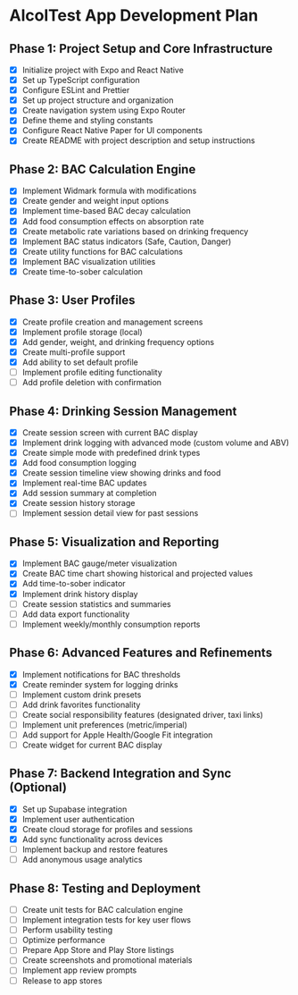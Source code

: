 # AlcolTest App Development Plan

## Phase 1: Project Setup and Core Infrastructure

- [x] Initialize project with Expo and React Native
- [x] Set up TypeScript configuration
- [x] Configure ESLint and Prettier
- [x] Set up project structure and organization
- [x] Create navigation system using Expo Router
- [x] Define theme and styling constants
- [x] Configure React Native Paper for UI components
- [x] Create README with project description and setup instructions

## Phase 2: BAC Calculation Engine

- [x] Implement Widmark formula with modifications
- [x] Create gender and weight input options
- [x] Implement time-based BAC decay calculation
- [x] Add food consumption effects on absorption rate
- [x] Create metabolic rate variations based on drinking frequency
- [x] Implement BAC status indicators (Safe, Caution, Danger)
- [x] Create utility functions for BAC calculations
- [x] Implement BAC visualization utilities
- [x] Create time-to-sober calculation

## Phase 3: User Profiles

- [x] Create profile creation and management screens
- [x] Implement profile storage (local)
- [x] Add gender, weight, and drinking frequency options
- [x] Create multi-profile support
- [x] Add ability to set default profile
- [ ] Implement profile editing functionality
- [ ] Add profile deletion with confirmation

## Phase 4: Drinking Session Management

- [x] Create session screen with current BAC display
- [x] Implement drink logging with advanced mode (custom volume and ABV)
- [x] Create simple mode with predefined drink types
- [x] Add food consumption logging
- [x] Create session timeline view showing drinks and food
- [x] Implement real-time BAC updates
- [x] Add session summary at completion
- [x] Create session history storage
- [ ] Implement session detail view for past sessions

## Phase 5: Visualization and Reporting

- [x] Implement BAC gauge/meter visualization
- [x] Create BAC time chart showing historical and projected values
- [x] Add time-to-sober indicator
- [x] Implement drink history display
- [ ] Create session statistics and summaries
- [ ] Add data export functionality
- [ ] Implement weekly/monthly consumption reports

## Phase 6: Advanced Features and Refinements

- [x] Implement notifications for BAC thresholds
- [x] Create reminder system for logging drinks
- [ ] Implement custom drink presets
- [ ] Add drink favorites functionality
- [ ] Create social responsibility features (designated driver, taxi links)
- [ ] Implement unit preferences (metric/imperial)
- [ ] Add support for Apple Health/Google Fit integration
- [ ] Create widget for current BAC display

## Phase 7: Backend Integration and Sync (Optional)

- [x] Set up Supabase integration
- [x] Implement user authentication
- [x] Create cloud storage for profiles and sessions
- [x] Add sync functionality across devices
- [ ] Implement backup and restore features
- [ ] Add anonymous usage analytics

## Phase 8: Testing and Deployment

- [ ] Create unit tests for BAC calculation engine
- [ ] Implement integration tests for key user flows
- [ ] Perform usability testing
- [ ] Optimize performance
- [ ] Prepare App Store and Play Store listings
- [ ] Create screenshots and promotional materials
- [ ] Implement app review prompts
- [ ] Release to app stores 